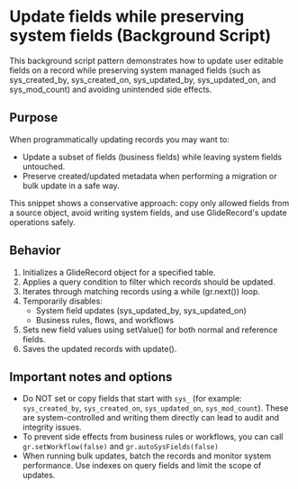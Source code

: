 # Update fields while preserving system fields (Background Script)

This background script pattern demonstrates how to update user editable fields on a record while preserving system managed fields (such as sys_created_by, sys_created_on, sys_updated_by, sys_updated_on, and sys_mod_count) and avoiding unintended side effects.

## Purpose

When programmatically updating records you may want to:
- Update a subset of fields (business fields) while leaving system fields untouched.
- Preserve created/updated metadata when performing a migration or bulk update in a safe way.

This snippet shows a conservative approach: copy only allowed fields from a source object, avoid writing system fields, and use GlideRecord's update operations safely.

## Behavior

1. Initializes a GlideRecord object for a specified table.
2. Applies a query condition to filter which records should be updated.
3. Iterates through matching records using a while (gr.next()) loop.
4. Temporarily disables:
    - System field updates (sys_updated_by, sys_updated_on)
    - Business rules, flows, and workflows
5. Sets new field values using setValue() for both normal and reference fields.
6. Saves the updated records with update().


## Important notes and options

- Do NOT set or copy fields that start with `sys_` (for example: `sys_created_by`, `sys_created_on`, `sys_updated_on`, `sys_mod_count`). These are system-controlled and writing them directly can lead to audit and integrity issues.
- To prevent side effects from business rules or workflows, you can call `gr.setWorkflow(false)` and `gr.autoSysFields(false)` 
- When running bulk updates, batch the records and monitor system performance. Use indexes on query fields and limit the scope of updates.



